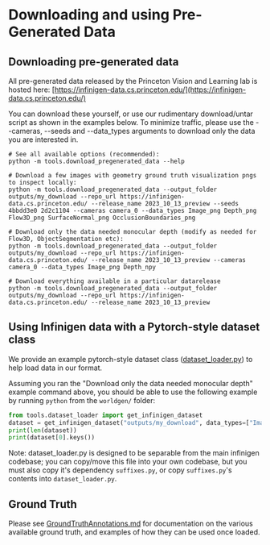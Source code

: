 # Downloading and using Pre-Generated Data

## Downloading pre-generated data

All pre-generated data released by the Princeton Vision and Learning lab is hosted here:
[https://infinigen-data.cs.princeton.edu/](https://infinigen-data.cs.princeton.edu/)

You can download these yourself, or use our rudimentary download/untar script as shown in the examples below. To minimize traffic, please use the --cameras, --seeds and --data_types arguments to download only the data you are interested in.

```
# See all available options (recommended):
python -m tools.download_pregenerated_data --help

# Download a few images with geometry ground truth visualization pngs to inspect locally:
python -m tools.download_pregenerated_data --output_folder outputs/my_download --repo_url https://infinigen-data.cs.princeton.edu/ --release_name 2023_10_13_preview --seeds 4bbdd3e0 2d2c1104 --cameras camera_0 --data_types Image_png Depth_png Flow3D_png SurfaceNormal_png OcclusionBoundaries_png 

# Download only the data needed monocular depth (modify as needed for Flow3D, ObjectSegmentation etc):
python -m tools.download_pregenerated_data --output_folder outputs/my_download --repo_url https://infinigen-data.cs.princeton.edu/ --release_name 2023_10_13_preview --cameras camera_0 --data_types Image_png Depth_npy

# Download everything available in a particular datarelease
python -m tools.download_pregenerated_data --output_folder outputs/my_download --repo_url https://infinigen-data.cs.princeton.edu/ --release_name 2023_10_13_preview
```

## Using Infinigen data with a Pytorch-style dataset class

We provide an example pytorch-style dataset class ([dataset_loader.py](../worldgen/tools)) to help load data in our format. 

Assuming you ran the "Download only the data needed monocular depth" example command above, you should be able to use the following example by running `python` from the `worldgen/` folder:

```python
from tools.dataset_loader import get_infinigen_dataset
dataset = get_infinigen_dataset("outputs/my_download", data_types=["Image_png", "Depth_npy"])
print(len(dataset))
print(dataset[0].keys())
```

Note: dataset_loader.py is designed to be separable from the main infinigen codebase; you can copy/move this file into your own codebase, but you must also copy it's dependency `suffixes.py`, or copy `suffixes.py`'s contents into `dataset_loader.py`.

## Ground Truth
Please see [GroundTruthAnnotations.md](./GroundTruthAnnotations.md) for documentation on the various available ground truth, and examples of how they can be used once loaded.